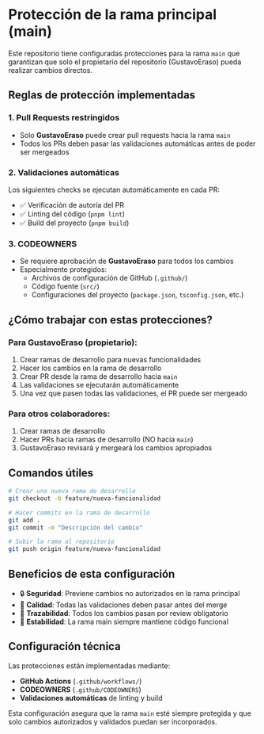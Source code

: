 # Protección de la rama principal (main)

Este repositorio tiene configuradas protecciones para la rama `main` que garantizan que solo el propietario del repositorio (GustavoEraso) pueda realizar cambios directos.

## Reglas de protección implementadas

### 1. Pull Requests restringidos
- Solo **GustavoEraso** puede crear pull requests hacia la rama `main`
- Todos los PRs deben pasar las validaciones automáticas antes de poder ser mergeados

### 2. Validaciones automáticas
Los siguientes checks se ejecutan automáticamente en cada PR:
- ✅ Verificación de autoría del PR
- ✅ Linting del código (`pnpm lint`)
- ✅ Build del proyecto (`pnpm build`)

### 3. CODEOWNERS
- Se requiere aprobación de **GustavoEraso** para todos los cambios
- Especialmente protegidos:
  - Archivos de configuración de GitHub (`.github/`)
  - Código fuente (`src/`)
  - Configuraciones del proyecto (`package.json`, `tsconfig.json`, etc.)

## ¿Cómo trabajar con estas protecciones?

### Para GustavoEraso (propietario):
1. Crear ramas de desarrollo para nuevas funcionalidades
2. Hacer los cambios en la rama de desarrollo
3. Crear PR desde la rama de desarrollo hacia `main`
4. Las validaciones se ejecutarán automáticamente
5. Una vez que pasen todas las validaciones, el PR puede ser mergeado

### Para otros colaboradores:
1. Crear ramas de desarrollo
2. Hacer PRs hacia ramas de desarrollo (NO hacia `main`)
3. GustavoEraso revisará y mergeará los cambios apropiados

## Comandos útiles

```bash
# Crear una nueva rama de desarrollo
git checkout -b feature/nueva-funcionalidad

# Hacer commits en la rama de desarrollo
git add .
git commit -m "Descripción del cambio"

# Subir la rama al repositorio
git push origin feature/nueva-funcionalidad
```

## Beneficios de esta configuración

- 🔒 **Seguridad**: Previene cambios no autorizados en la rama principal
- 🧪 **Calidad**: Todas las validaciones deben pasar antes del merge
- 📝 **Trazabilidad**: Todos los cambios pasan por review obligatorio
- 🚀 **Estabilidad**: La rama main siempre mantiene código funcional

## Configuración técnica

Las protecciones están implementadas mediante:
- **GitHub Actions** (`.github/workflows/`)
- **CODEOWNERS** (`.github/CODEOWNERS`)
- **Validaciones automáticas** de linting y build

Esta configuración asegura que la rama `main` esté siempre protegida y que solo cambios autorizados y validados puedan ser incorporados.